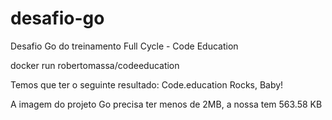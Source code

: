 # desafio-go
Desafio Go do treinamento Full Cycle - Code Education

docker run robertomassa/codeeducation

Temos que ter o seguinte resultado: Code.education Rocks, Baby!

A imagem do projeto Go precisa ter menos de 2MB, a nossa tem 563.58 KB

